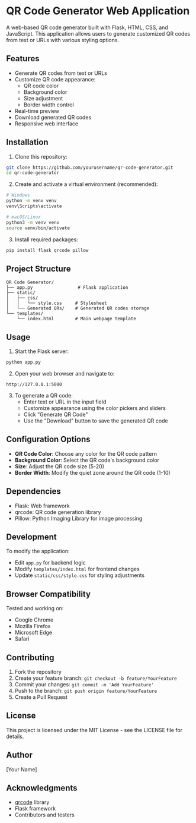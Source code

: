 # QR Code Generator Web Application

A web-based QR code generator built with Flask, HTML, CSS, and JavaScript. This application allows users to generate customized QR codes from text or URLs with various styling options.

## Features

- Generate QR codes from text or URLs
- Customize QR code appearance:
  - QR code color
  - Background color
  - Size adjustment
  - Border width control
- Real-time preview
- Download generated QR codes
- Responsive web interface

## Installation

1. Clone this repository:
```bash
git clone https://github.com/yourusername/qr-code-generator.git
cd qr-code-generator
```

2. Create and activate a virtual environment (recommended):
```bash
# Windows
python -m venv venv
venv\Scripts\activate

# macOS/Linux
python3 -m venv venv
source venv/bin/activate
```

3. Install required packages:
```bash
pip install flask qrcode pillow
```

## Project Structure

```
QR Code Generator/
├── app.py                 # Flask application
├── static/
│   ├── css/
│   │   └── style.css     # Stylesheet
│   └── Generated QRs/    # Generated QR codes storage
└── templates/
    └── index.html        # Main webpage template
```

## Usage

1. Start the Flask server:
```bash
python app.py
```

2. Open your web browser and navigate to:
```
http://127.0.0.1:5000
```

3. To generate a QR code:
   - Enter text or URL in the input field
   - Customize appearance using the color pickers and sliders
   - Click "Generate QR Code"
   - Use the "Download" button to save the generated QR code

## Configuration Options

- **QR Code Color**: Choose any color for the QR code pattern
- **Background Color**: Select the QR code's background color
- **Size**: Adjust the QR code size (5-20)
- **Border Width**: Modify the quiet zone around the QR code (1-10)

## Dependencies

- Flask: Web framework
- qrcode: QR code generation library
- Pillow: Python Imaging Library for image processing

## Development

To modify the application:
- Edit `app.py` for backend logic
- Modify `templates/index.html` for frontend changes
- Update `static/css/style.css` for styling adjustments

## Browser Compatibility

Tested and working on:
- Google Chrome
- Mozilla Firefox
- Microsoft Edge
- Safari

## Contributing

1. Fork the repository
2. Create your feature branch: `git checkout -b feature/YourFeature`
3. Commit your changes: `git commit -m 'Add YourFeature'`
4. Push to the branch: `git push origin feature/YourFeature`
5. Create a Pull Request

## License

This project is licensed under the MIT License - see the LICENSE file for details.

## Author

[Your Name]

## Acknowledgments

- [qrcode](https://github.com/lincolnloop/python-qrcode) library
- Flask framework
- Contributors and testers
